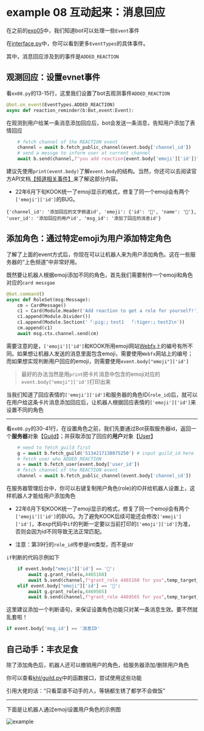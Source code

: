 # example 08 互动起来：消息回应

在之前的[exp05](../ex05_event)中，我们知道bot可以处理一些`Event`事件

在[interface.py](../../khl/interface.py)中，你可以看到更多`EventTypes`的具体事件。

其中，消息回应涉及到的事件是`ADDED_REACTION`

## 观测回应：设置evnet事件

看`ex08.py`的13-15行，这里我们设置了bot去观测事件`ADDED_REACTION`

~~~python
@bot.on_event(EventTypes.ADDED_REACTION)
async def reaction_reminder(b:Bot,event:Event):
~~~

在观测到用户给某一条消息添加回应后，bot会发送一条消息，告知用户添加了表情回应

~~~python
    # fetch channel of the REACTION event
    channel = await b.fetch_public_channel(event.body['channel_id']) 
    # send a messge to inform user at current channel
    await b.send(channel,f"you add reaction{event.body['emoji']['id']}") 
~~~

建议先使用`print(event.body)`了解`event.body`的结构。当然，你还可以去阅读官方API文档[【频道相关事件】](https://developer.kaiheila.cn/doc/event/channel#%E9%A2%91%E9%81%93%E6%B6%88%E6%81%AF%E6%9B%B4%E6%96%B0)来了解这部分内容。

* 22年6月下旬KOOK统一了emoji显示的格式，修复了同一个emoji会有两个`['emoji']['id']`的BUG。

~~~
{'channel_id': '添加回应的文字频道id', 'emoji': {'id': '💜', 'name': '💜'}, 'user_id': '添加回应的用户id', 'msg_id': '添加了回应的消息id'}
~~~

## 添加角色：通过特定emoji为用户添加特定角色

了解了上面的event方式后，你现在可以让机器人来为用户添加角色。这在一些服务器的“上色频道”中非常好用。

既然要让机器人根据emoji添加不同的角色，首先我们需要制作一个emoji和角色对应的`card messgae`

~~~python
@bot.command()
async def RoleSet(msg:Message):
    cm = CardMessage()
    c1 = Card(Module.Header('Add reaction to get a role for yourself!'), Module.Context('Waiting for more roles...'))
    c1.append(Module.Divider())
    c1.append(Module.Section('「:pig:」test1  「:tiger:」test2\n'))
    cm.append(c1)
    await msg.ctx.channel.send(cm)
~~~

需要注意的是，`['emoji']['id']`和KOOK所用emoji网站[Webfx](https://www.webfx.com/tools/emoji-cheat-sheet/#)上的编号有所不同。如果想让机器人发送的消息里面包含emoji，需要使用`Webfx`网站上的编号；而如果想实现判断用户回应的emoji，则需要使用`event.body["emoji"]['id']` 

> 最好的办法当然是用`print`把卡片消息中包含的emoji对应的`event.body["emoji"]['id']`打印出来

当我们知道了回应表情的`['emoji']['id']`和服务器的角色ID(`role_id`)后，就可以在用户给这条卡片消息添加回应后，让机器人根据回应表情的`['emoji']['id']`来设置不同的角色

---

看`ex08.py`的30-41行，在设置角色之前，我们先要通过Bot获取服务器id，返回一个**服务器**对象【[Guild](../../khl/guild.py)】；并获取添加了回应的**用户**对象【[User](../../khl/user.py)】

~~~python
    # need to fetch_guild first
    g = await b.fetch_guild('5134217138075250') # input guild_id here
    # fetch user who ADDED_REACTION
    u = await b.fetch_user(event.body['user_id'])
    # fetch channel of the REACTION event
    channel = await b.fetch_public_channel(event.body['channel_id']) 
~~~

在服务器管理后台中，你可以右键复制用户角色(role)的ID并给机器人设置上，这样机器人才能给用户添加角色

* 22年6月下旬KOOK统一了emoji显示的格式，修复了同一个emoji会有两个`['emoji']['id']`的BUG。为了避免KOOK后续可能还会修改`['emoji']['id']`，本exp代码中`if`的判断一定要以当前打印的`['emoji']['id']`为准，否则会因为id不同导致无法正常匹配。

*  注意：第39行的`role_id`传参是int类型，而不是str

`if`判断的代码示例如下
~~~python
    if event.body["emoji"]['id'] == '🐷':
        await g.grant_role(u,4465168)
        await b.send(channel,f"grant_role 4465168 for you",temp_target_id=event.body['user_id']) 
    elif event.body["emoji"]['id'] == '🐯':
        await g.grant_role(u,4469565)
        await b.send(channel,f"grant_role 4469565 for you",temp_target_id=event.body['user_id']) 
~~~

这里建议添加一个判断语句，来保证设置角色功能只对某一条消息生效。要不然就乱套啦！

~~~python
if event.body['msg_id'] == '消息ID' 
~~~

## 自己动手：丰衣足食

除了添加角色后，机器人还可以撤销用户的角色，给服务器添加/删除用户角色

你可以查看[khl/guild.py](../../khl/guild.py)中的函数接口，尝试使用这些功能

引用大佬的话：“只看菜谱不动手的人，等锅都生锈了都学不会做饭”

----

下面是让机器人通过emoji设置用户角色的示例图

![example](./example.png)
